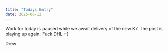 ```yaml
---
title: "Todays Entry"
date: 2025-06-12
---
```



Work for today is paused while we await delivery of the new K7. The post is playing up again. Fuck DHL :-)

Drew
